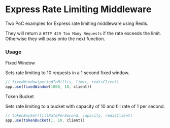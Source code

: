 # Express Rate Limiting Middleware 

Two PoC examples for Express rate limiting middleware using Redis.

They will return a `HTTP 429 Too Many Requests` if the rate exceeds the limit.
Otherwise they will pass onto the next function.

### Usage

Fixed Window

Sets rate limiting to 10 requests in a 1 second fixed window.
```typescript
// fixedWindow(periodInMillis, limit, redisClient)
app.use(fixedWindow(1000, 10, client))
```


Token Bucket

Sets rate limiting to a bucket with capacity of 10 and fill rate of 1 per second.
```typescript
// tokenBucket(fillRatePerSecond, capacity, redisClient)
app.use(tokenBucket(1, 10, client))
```
